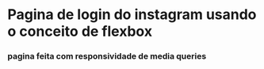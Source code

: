 # Pagina de login do instagram usando o conceito de flexbox

### pagina feita com responsividade de media queries